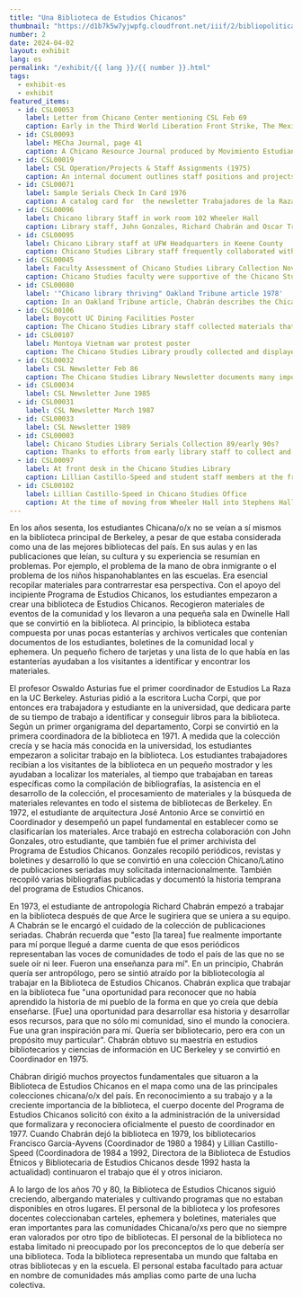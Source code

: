 ```yaml
---
title: "Una Biblioteca de Estudios Chicanos"
thumbnail: "https://d1b7k5w7yjwpfg.cloudfront.net/iiif/2/bibliopolitica_CSL00080_CSL00080_001/full/800,/0/default.jpg"
number: 2
date: 2024-04-02
layout: exhibit
lang: es
permalink: "/exhibit/{{ lang }}/{{ number }}.html"
tags: 
  - exhibit-es
  - exhibit
featured_items:
  - id: CSL00053
    label: Letter from Chicano Center mentioning CSL Feb 69
    caption: Early in the Third World Liberation Front Strike, The Mexican-American Student Confederation made plans for a Chicano library and began to solicit donations of newspapers such as Compass, a Mexican-American Newspaper from Houston, Texas to begin collecting materials.
  - id: CSL00093
    label: MECha Journal, page 41
    caption: A Chicano Resource Journal produced by Movimiento Estudiantil Chicano de Aztlán (MEChA), U.C. Berkeley in 1972 documents the early history and goals of the Chicano Studies Library
  - id: CSL00019
    label: CSL Operation/Projects & Staff Assignments (1975)
    caption: An internal document outlines staff positions and projects at the Chicano Studies Library, showing the names of work study students who built and maintained the library.
  - id: CSL00071
    label: Sample Serials Check In Card 1976
    caption: A catalog card for  the newsletter Trabajadores de la Raza documents how the Chicano Studies library tracked periodicals, some of which had irregular publication cycles
  - id: CSL00096
    label: Chicano library Staff in work room 102 Wheeler Hall
    caption: Library staff, John Gonzales, Richard Chabrán and Oscar Treviño take a break in the library work room in Wheeler Hall
  - id: CSL00095
    label: Chicano Library staff at UFW Headquarters in Keene County
    caption: Chicano Studies Library staff frequently collaborated with community groups. In this photo, Professor Juan Rodriguez,Chicano Studies Library staff and Librarian Rafaela Castro visited the United Farm Workers (UFW) library to advise on the UFW archive.
  - id: CSL00045
    label: Faculty Assessment of Chicano Studies Library Collection Nov. 1976
    caption: Chicano Studies faculty were supportive of the Chicano Studies Library and lent their subject expertise to help library staff assess the collection 
  - id: CSL00080
    label: '"Chicano library thriving" Oakland Tribune article 1978'
    caption: In an Oakland Tribune article, Chabrán describes the Chicano Studies Library and mentions plans for the Chicano Periodical Index
  - id: CSL00106
    label: Boycott UC Dining Facilities Poster
    caption: The Chicano Studies Library staff collected materials that might not be collected by more traditional libraries, including poster art by local activists and artists like this one protesting the dining facilities serving grapes while the United Farm Workers were boycotting them.
  - id: CSL00107
    label: Montoya Vietnam war protest poster
    caption: The Chicano Studies Library proudly collected and displayed artwork by local and emerging Chicanx artists, including work from Malaquías Montoya who taught non-traditional art classes at the Chicano Art Center, located off campus.
  - id: CSL00032
    label: CSL Newsletter Feb 86
    caption: The Chicano Studies Library Newsletter documents many important activities and moments in the library’s history. Lillian Castillo-Speed collaborated with publications editor Carolyn Soto to publish the newsletters once a month from [list years]. The newsletter shared library news, collections updates and outlined ongoing library projects including the Chicano Periodical Index and Chicano Database. 
  - id: CSL00034
    label: CSL Newsletter June 1985
  - id: CSL00031
    label: CSL Newsletter March 1987
  - id: CSL00033
    label: CSL Newsletter 1989
  - id: CSL00003
    label: Chicano Studies Library Serials Collection 89/early 90s?
    caption: Thanks to efforts from early library staff to collect and microfilm Chicano newspapers, the Chicano Studies Library Serials collection remains one of the key Chicano serials collections in the world.
  - id: CSL00097
    label: At front desk in the Chicano Studies Library
    caption: Lillian Castillo-Speed and student staff members at the front desk of the Chicano Studies Library in 1993. Artwork decorates the walls.
  - id: CSL00102
    label: Lillian Castillo-Speed in Chicano Studies Office
    caption: At the time of moving from Wheeler Hall into Stephens Hall, Castillo-Speed stands in an office of the Chicano Studies Library. This room was where the Chicano Database was updated and maintained. Staff used the blackboard to map out plans for the database.
---
```

En los años sesenta, los estudiantes Chicana/o/x no se veían a sí mismos en la biblioteca principal de Berkeley, a pesar de que estaba considerada como una de las mejores bibliotecas del país. En sus aulas y en las publicaciones que leían, su cultura y su experiencia se resumían en problemas.  Por ejemplo, el problema de la mano de obra inmigrante o el problema de los niños hispanohablantes en las escuelas.  Era esencial recopilar materiales para contrarrestar esa perspectiva. Con el apoyo del incipiente Programa de Estudios Chicanos, los estudiantes empezaron a crear una biblioteca de Estudios Chicanos. Recogieron materiales de eventos de la comunidad y los llevaron a una pequeña sala en Dwinelle Hall que se convirtió en la biblioteca. Al principio, la biblioteca estaba compuesta por unas pocas estanterías y archivos verticales que contenían documentos de los estudiantes, boletines de la comunidad local y ephemera. Un pequeño fichero de tarjetas y una lista de lo que había en las estanterías ayudaban a los visitantes a identificar y encontrar los materiales.

El profesor Oswaldo Asturias fue el primer coordinador de Estudios La Raza en la UC Berkeley.  Asturias pidió a la escritora Lucha Corpi, que por entonces era trabajadora y estudiante en la universidad, que dedicara parte de su tiempo de trabajo a identificar y conseguir libros para la biblioteca. Según un primer organigrama del departamento, Corpi se convirtió en la primera coordinadora de la biblioteca en 1971. A medida que la colección crecía y se hacía más conocida en la universidad, los estudiantes empezaron a solicitar trabajo en la biblioteca.  Los estudiantes trabajadores recibían a los visitantes de la biblioteca en un pequeño mostrador y les ayudaban a localizar los materiales, al tiempo que trabajaban en tareas específicas como la compilación de bibliografías, la asistencia en el desarrollo de la colección, el procesamiento de materiales y la búsqueda de materiales relevantes en todo el sistema de bibliotecas de Berkeley. En 1972, el estudiante de arquitectura José Antonio Arce se convirtió en Coordinador y desempeñó un papel fundamental en establecer como se clasificarían los materiales. Arce trabajó en estrecha colaboración con John Gonzales, otro estudiante, que también fue el primer archivista del Programa de Estudios Chicanos.  Gonzales recopiló periódicos, revistas y boletines y desarrolló lo que se convirtió en una colección Chicano/Latino de publicaciones seriadas muy solicitada internacionalmente. También recopiló varias bibliografías publicadas y documentó la historia temprana del programa de Estudios Chicanos. 

En 1973, el estudiante de antropología Richard Chabrán empezó a trabajar en la biblioteca después de que Arce le sugiriera que se uniera a su equipo. A Chabrán se le encargó el cuidado de la colección de publicaciones seriadas. Chabrán recuerda que "esto [la tarea] fue realmente importante para mí porque llegué a darme cuenta de que esos periódicos representaban las voces de comunidades de todo el país de las que no se suele oír ni leer. Fueron una enseñanza para mí". En un principio, Chabrán quería ser antropólogo, pero se sintió atraído por la bibliotecología al trabajar en la Biblioteca de Estudios Chicanos. Chabrán explica que trabajar en la biblioteca fue "una oportunidad para reconocer que no había aprendido la historia de mi pueblo de la forma en que yo creía que debía enseñarse. [Fue] una oportunidad para desarrollar esa historia y desarrollar esos recursos, para que no sólo mi comunidad, sino el mundo la conociera. Fue una gran inspiración para mí. Quería ser bibliotecario, pero era con un propósito muy particular". Chabrán obtuvo su maestría en estudios bibliotecarios y ciencias de información en UC Berkeley y se convirtió en Coordinador en 1975.  

Chábran dirigió muchos proyectos fundamentales que situaron a la Biblioteca de Estudios Chicanos en el mapa como una de las principales colecciones chicana/o/x del país. En reconocimiento a su trabajo y a la creciente importancia de la biblioteca, el cuerpo docente del Programa de Estudios Chicanos solicitó con éxito a la administración de la universidad que formalizara y reconociera oficialmente el puesto de coordinador en 1977. Cuando Chabrán dejó la biblioteca en 1979, los bibliotecarios Francisco García-Ayvens (Coordinador de 1980 a 1984) y Lillian Castillo-Speed (Coordinadora de 1984 a 1992, Directora de la Biblioteca de Estudios Étnicos y Bibliotecaria de Estudios Chicanos desde 1992 hasta la actualidad) continuaron el trabajo que él y otros iniciaron.  

A lo largo de los años 70 y 80, la Biblioteca de Estudios Chicanos siguió creciendo, albergando materiales y cultivando programas que no estaban disponibles en otros lugares. El personal de la biblioteca y los profesores docentes coleccionaban carteles, ephemera y boletines, materiales que eran importantes para las comunidades Chicana/o/xs pero que no siempre eran valorados por otro tipo de bibliotecas. El personal de la biblioteca no estaba limitado ni preocupado por los preconceptos de lo que debería ser una biblioteca. Toda la biblioteca representaba un mundo que faltaba en otras bibliotecas y en la escuela. El personal estaba facultado para actuar en nombre de comunidades más amplias como parte de una lucha colectiva. 

